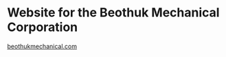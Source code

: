 # Website for the Beothuk Mechanical Corporation
[beothukmechanical.com](https://beothukmechanical.com)